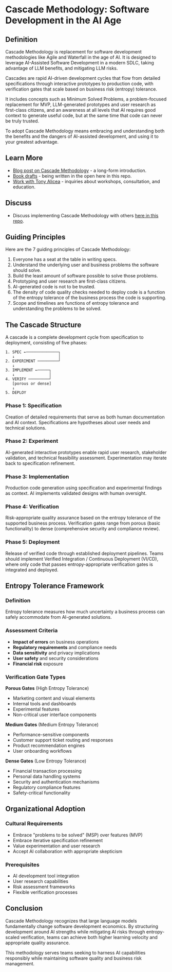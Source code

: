 # Cascade Methodology: Software Development in the AI Age

## Definition

Cascade Methodology is replacement for software development methodologies like Agile and Waterfall in the age of AI. It is designed to leverage AI-Assisted Software Development in a modern SDLC, taking advantage of LLM benefits, and mitigating LLM risks.

Cascades are rapid AI-driven development cycles that flow from detailed specifications through interactive prototypes to production code, with verification gates that scale based on business risk (entropy) tolerance.

It includes concepts such as Minimum Solved Problems, a problem-focused replacement for MVP, LLM-generated prototypes and user research as first-class citizens, and an awareness at all levels that AI requires good context to generate useful code, but at the same time that code can never be truly trusted.

To adopt Cascade Methodology means embracing and understanding both the benefits and the dangers of AI-assisted development, and using it to your greatest advantage.

## Learn More
- [Blog post on Cascade Methodology](https://tonyalicea.dev/blog/cascade-methodology) - a long-form introduction.  
- [Book drafts](./book) - being written in the open here in this repo.  
- [Work with Tony Alicea](https://tonyalicea.dev/work-with-me/) - inquiries about workshops, consultation, and education.  


## Discuss
- Discuss implementing Cascade Methodology with others [here in this repo](https://github.com/AnthonyPAlicea/cascade-methodology/discussions).

## Guiding Principles

Here are the 7 guiding principles of Cascade Methodology:
1. Everyone has a seat at the table in writing specs.  
2. Understand the underlying user and business problems the software should solve.  
3. Build the least amount of software possible to solve those problems.  
4. Prototyping and user research are first-class citizens.  
5. AI-generated code is not to be trusted.  
6. The density of code quality checks needed to deploy code is a function of the entropy tolerance of the business process the code is supporting.  
7. Scope and timelines are functions of entropy tolerance and understanding the problems to be solved.

## The Cascade Structure

A cascade is a complete development cycle from specification to deployment, consisting of five phases:

```
1. SPEC ←──────────────┐
   ↓                   │
2. EXPERIMENT ─────────┘
   ↓
3. IMPLEMENT ←─────┐
   ↓               │
4. VERIFY ─────────┘
   [porous or dense]
   ↓
5. DEPLOY
```

### Phase 1: Specification
Creation of detailed requirements that serve as both human documentation and AI context. Specifications are hypotheses about user needs and technical solutions.

### Phase 2: Experiment
AI-generated interactive prototypes enable rapid user research, stakeholder validation, and technical feasibility assessment. Experimentation may iterate back to specification refinement.

### Phase 3: Implementation
Production code generation using specification and experimental findings as context. AI implements validated designs with human oversight.

### Phase 4: Verification
Risk-appropriate quality assurance based on the entropy tolerance of the supported business process. Verification gates range from porous (basic functionality) to dense (comprehensive security and compliance review).

### Phase 5: Deployment
Release of verified code through established deployment pipelines. Teams should implement Verified Integration / Continuous Deployment (VI/CD), where only code that passes entropy-appropriate verification gates is integrated and deployed.

## Entropy Tolerance Framework

### Definition
Entropy tolerance measures how much uncertainty a business process can safely accommodate from AI-generated solutions.

### Assessment Criteria
- **Impact of errors** on business operations
- **Regulatory requirements** and compliance needs
- **Data sensitivity** and privacy implications
- **User safety** and security considerations
- **Financial risk** exposure

### Verification Gate Types

**Porous Gates** (High Entropy Tolerance)
- Marketing content and visual elements
- Internal tools and dashboards
- Experimental features
- Non-critical user interface components

**Medium Gates** (Medium Entropy Tolerance)
- Performance-sensitive components
- Customer support ticket routing and responses
- Product recommendation engines
- User onboarding workflows

**Dense Gates** (Low Entropy Tolerance)
- Financial transaction processing
- Personal data handling systems
- Security and authentication mechanisms
- Regulatory compliance features
- Safety-critical functionality

## Organizational Adoption

### Cultural Requirements
- Embrace "problems to be solved" (MSP) over features (MVP)
- Embrace iterative specification refinement
- Value experimentation and user research
- Accept AI collaboration with appropriate skepticism

### Prerequisites
- AI development tool integration
- User research capabilities
- Risk assessment frameworks
- Flexible verification processes

## Conclusion

Cascade Methodology recognizes that large language models fundamentally change software development economics. By structuring development around AI strengths while mitigating AI risks through entropy-scaled verification, teams can achieve both higher learning velocity and appropriate quality assurance.

This methodology serves teams seeking to harness AI capabilities responsibly while maintaining software quality and business risk management.
